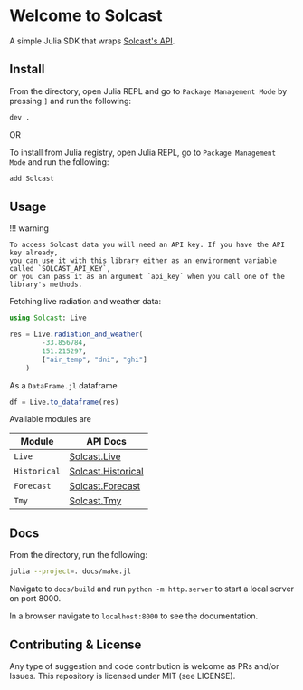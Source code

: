 # Welcome to Solcast

A simple Julia SDK that wraps [Solcast's API](https://docs.solcast.com.au/).

## Install

From the directory, open Julia REPL and go to `Package Management Mode` by pressing `]` and run the following:

```bash
dev .
```

OR

To install from Julia registry, open Julia REPL, go to `Package Management Mode` and run the following:

```bash
add Solcast
```

## Usage

!!! warning

    To access Solcast data you will need an API key. If you have the API key already,
    you can use it with this library either as an environment variable called `SOLCAST_API_KEY`,
    or you can pass it as an argument `api_key` when you call one of the library's methods.

Fetching live radiation and weather data:

```julia
using Solcast: Live

res = Live.radiation_and_weather(
        -33.856784,
        151.215297,
        ["air_temp", "dni", "ghi"]
    )
```

As a `DataFrame.jl` dataframe

```julia
df = Live.to_dataframe(res)
```

Available modules are

| Module         | API Docs                       |
| -------------- | ------------------------------ |
| `Live`       | [Solcast.Live](live.md)           |
| `Historical` | [Solcast.Historical](historic.md) |
| `Forecast`   | [Solcast.Forecast](forecast.md)   |
| `Tmy`        | [Solcast.Tmy](tmy.md)             |

## Docs

From the directory, run the following:

```bash
julia --project=. docs/make.jl
```

Navigate to `docs/build` and run `python -m http.server` to start a local server on port 8000.

In a browser navigate to `localhost:8000` to see the documentation.

## Contributing & License

Any type of suggestion and code contribution is welcome as PRs and/or Issues.
This repository is licensed under MIT (see LICENSE).
